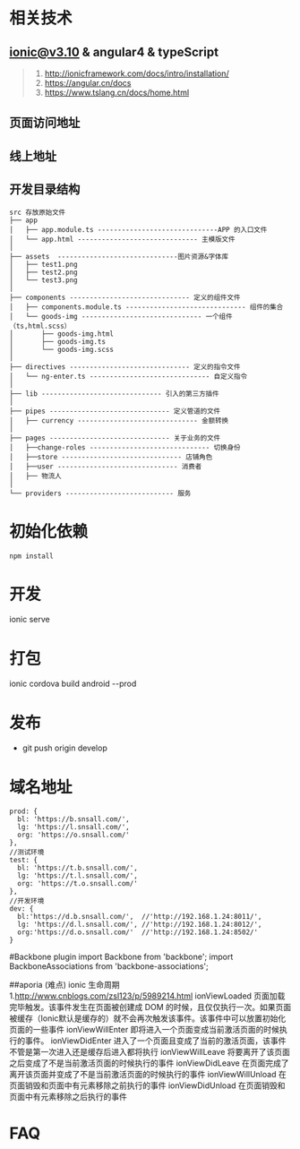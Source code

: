 
# 相关技术

## ionic@v3.10 & angular4 & typeScript

>1. http://ionicframework.com/docs/intro/installation/
>2. https://angular.cn/docs
>3. https://www.tslang.cn/docs/home.html
## 页面访问地址

## 线上地址

## 开发目录结构

~~~
src 存放原始文件
├── app 
│   ├── app.module.ts ------------------------------APP 的入口文件
│   └── app.html ------------------------------ 主模版文件
│   
├── assets  ------------------------------图片资源&字体库
│   ├── test1.png
│   ├── test2.png
│   └── test3.png
│
├── components ------------------------------ 定义的组件文件
│   ├── components.module.ts ------------------------------ 组件的集合
│   └── goods-img ------------------------------ 一个组件（ts,html.scss）
│       ├── goods-img.html
│       ├── goods-img.ts
│       └── goods-img.scss
│        
├── directives ------------------------------ 定义的指令文件
│   └── ng-enter.ts ------------------------------ 自定义指令
│
├── lib ------------------------------ 引入的第三方插件
│ 
├── pipes ------------------------------ 定义管道的文件
│   ├── currency ------------------------------ 金额转换
│
├── pages ------------------------------ 关于业务的文件
│   ├──change-roles ------------------------------ 切换身份
│   ├──store ------------------------------ 店铺角色
│   ├──user ------------------------------ 消费者
│   ├── 物流人
│
└── providers --------------------------- 服务
~~~

# 初始化依赖

```shell
npm install
```

# 开发
ionic serve

# 打包
ionic cordova build android --prod

# 发布
* git push origin develop 

# 域名地址
    prod: {
      bl: 'https://b.snsall.com/',
      lg: 'https://l.snsall.com/',
      org: 'https://o.snsall.com/'
    },
    //测试环境
    test: {
      bl: 'https://t.b.snsall.com/',
      lg: 'https://t.l.snsall.com/',
      org: 'https://t.o.snsall.com/'
    },
    //开发环境
    dev: {
      bl:'https://d.b.snsall.com/',  //'http://192.168.1.24:8011/',
      lg: 'https://d.l.snsall.com/', //'http://192.168.1.24:8012/',
      org:'https://d.o.snsall.com/'  //'http://192.168.1.24:8502/'
    }

#Backbone plugin
import Backbone from 'backbone';
import BackboneAssociations from 'backbone-associations';

##aporia (难点)
ionic 生命周期
 1.http://www.cnblogs.com/zsl123/p/5989214.html
 ionViewLoaded  页面加载完毕触发。该事件发生在页面被创建成 DOM 的时候，且仅仅执行一次。如果页面被缓存（Ionic默认是缓存的）就不会再次触发该事件。该事件中可以放置初始化页面的一些事件
 ionViewWillEnter 即将进入一个页面变成当前激活页面的时候执行的事件。
 ionViewDidEnter 进入了一个页面且变成了当前的激活页面，该事件不管是第一次进入还是缓存后进入都将执行
 ionViewWillLeave 将要离开了该页面之后变成了不是当前激活页面的时候执行的事件
 ionViewDidLeave 在页面完成了离开该页面并变成了不是当前激活页面的时候执行的事件
 ionViewWillUnload 在页面销毁和页面中有元素移除之前执行的事件
 ionViewDidUnload 在页面销毁和页面中有元素移除之后执行的事件

# FAQ



